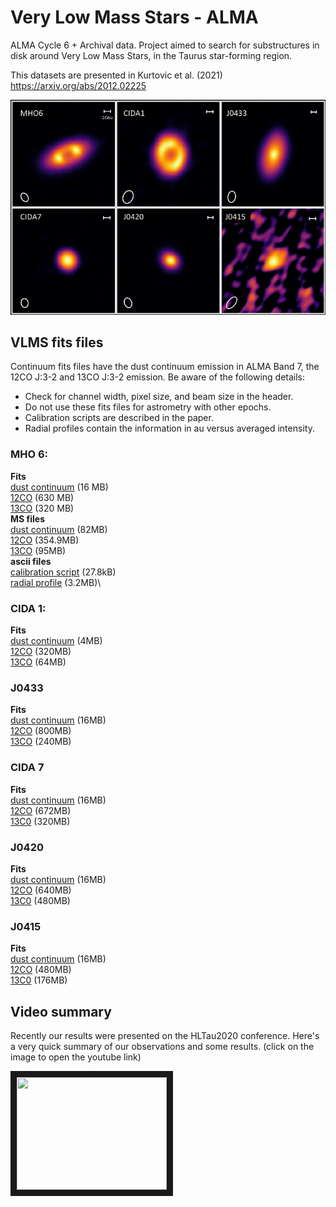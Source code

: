 # Very Low Mass Stars - ALMA 
ALMA Cycle 6 + Archival data. Project aimed to search for substructures in disk around Very Low Mass Stars, in the Taurus star-forming region.

This datasets are presented in Kurtovic et al. (2021) \
https://arxiv.org/abs/2012.02225


![Very Low Mass Stars, dust continuum emission](https://github.com/nicokurtovic/VLMS_ALMA_2018.1.00310.S/blob/main/VLMS.png)


## VLMS fits files
Continuum fits files have the dust continuum emission in ALMA Band 7, the 12CO J:3-2 and 13CO J:3-2 emission. Be aware of the following details:
- Check for channel width, pixel size, and beam size in the header.
- Do not use these fits files for astrometry with other epochs.
- Calibration scripts are described in the paper.
- Radial profiles contain the information in au versus averaged intensity.

### MHO 6:
**Fits**\
[dust continuum](https://keeper.mpdl.mpg.de/f/5fa330b9cc724ceb851a/?dl=1) (16 MB)\
[12CO](https://keeper.mpdl.mpg.de/f/39b6c4de8a274d59933e/?dl=1) (630 MB)\
[13CO](https://keeper.mpdl.mpg.de/f/a9328b759ff7496bbab4/?dl=1) (320 MB)\
**MS files**\
[dust continuum](https://keeper.mpdl.mpg.de/f/cc584fa6200e4d6a9819/?dl=1) (82MB)\
[12CO](https://keeper.mpdl.mpg.de/f/864999fb5082455b8ee0/?dl=1) (354.9MB)\
[13CO](https://keeper.mpdl.mpg.de/f/4aa46bd4a0f944dbabe1/?dl=1) (95MB)\
**ascii files**\
[calibration script](https://keeper.mpdl.mpg.de/f/8d65415537904192a577/?dl=1) (27.8kB)\
[radial profile](https://keeper.mpdl.mpg.de/f/a4e7def933554f73a792/?dl=1) (3.2MB)\


### CIDA 1:
**Fits**\
[dust continuum](https://keeper.mpdl.mpg.de/f/6b399ef73836456886a8/?dl=1) (4MB)\
[12CO](https://keeper.mpdl.mpg.de/f/90f665f01d864cd5be7d/?dl=1) (320MB)\
[13CO](https://keeper.mpdl.mpg.de/f/0136f7fa97e7495aaf32/?dl=1) (64MB)

### J0433
**Fits**\
[dust continuum](https://keeper.mpdl.mpg.de/f/13b2fd330050461cb32a/?dl=1) (16MB)\
[12CO](https://keeper.mpdl.mpg.de/f/5e8ff037799e44cf8439/?dl=1) (800MB)\
[13CO](https://keeper.mpdl.mpg.de/f/1b8206cf3bee4b80b249/?dl=1) (240MB)

### CIDA 7
**Fits**\
[dust continuum](https://keeper.mpdl.mpg.de/f/5a0c0cc759b1459e8c09/?dl=1) (16MB)\
[12CO](https://keeper.mpdl.mpg.de/f/743c5250a76b432e9464/?dl=1) (672MB)\
[13C0](https://keeper.mpdl.mpg.de/f/c29f12d5b3734999b283/?dl=1) (320MB)

### J0420
**Fits**\
[dust continuum](https://keeper.mpdl.mpg.de/f/1b62246ff37e477c9f11/?dl=1) (16MB)\
[12CO](https://keeper.mpdl.mpg.de/f/c5de89925e104f9b8eb9/?dl=1) (640MB)\
[13C0](https://keeper.mpdl.mpg.de/f/ff44935879474bc9b091/?dl=1) (480MB)

### J0415
**Fits**\
[dust continuum](https://keeper.mpdl.mpg.de/f/24b3998ee92f4b5bb1b9/?dl=1) (16MB)\
[12CO](https://keeper.mpdl.mpg.de/f/f11865e2c6f34920a237/?dl=1) (480MB)\
[13C0](https://keeper.mpdl.mpg.de/f/e157a6be5cd2412590a2/?dl=1) (176MB)


## Video summary

Recently our results were presented on the HLTau2020 conference. Here's a very quick summary of our observations and some results. (click on the image to open the youtube link)

<a href="https://www.youtube.com/watch?v=b0trglKMi9g
" target="_blank"><img src="http://img.youtube.com/vi/b0trglKMi9g/0.jpg" 
alt="" width="240" height="180" border="10" /></a>

